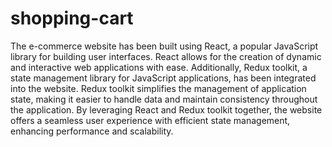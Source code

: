 # shopping-cart

The e-commerce website has been built using React, a popular JavaScript library for building user interfaces. React allows for the creation of dynamic and interactive web applications with ease. Additionally, Redux toolkit, a state management library for JavaScript applications, has been integrated into the website. Redux toolkit simplifies the management of application state, making it easier to handle data and maintain consistency throughout the application. By leveraging React and Redux toolkit together, the website offers a seamless user experience with efficient state management, enhancing performance and scalability.


